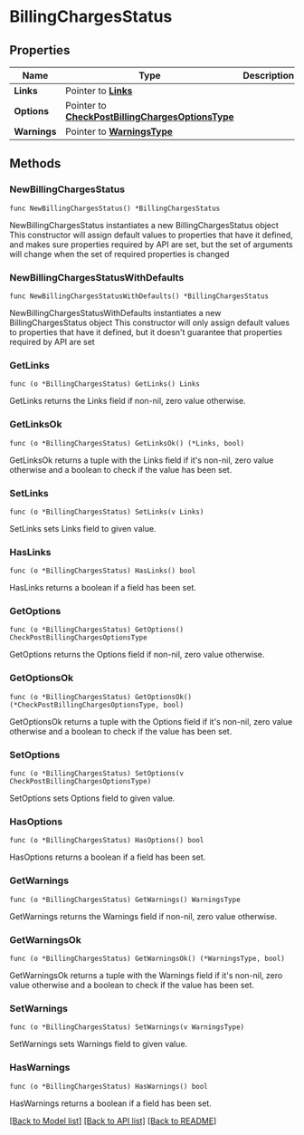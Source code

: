 # BillingChargesStatus

## Properties

Name | Type | Description | Notes
------------ | ------------- | ------------- | -------------
**Links** | Pointer to [**Links**](Links.md) |  | [optional] 
**Options** | Pointer to [**CheckPostBillingChargesOptionsType**](CheckPostBillingChargesOptionsType.md) |  | [optional] 
**Warnings** | Pointer to [**WarningsType**](WarningsType.md) |  | [optional] 

## Methods

### NewBillingChargesStatus

`func NewBillingChargesStatus() *BillingChargesStatus`

NewBillingChargesStatus instantiates a new BillingChargesStatus object
This constructor will assign default values to properties that have it defined,
and makes sure properties required by API are set, but the set of arguments
will change when the set of required properties is changed

### NewBillingChargesStatusWithDefaults

`func NewBillingChargesStatusWithDefaults() *BillingChargesStatus`

NewBillingChargesStatusWithDefaults instantiates a new BillingChargesStatus object
This constructor will only assign default values to properties that have it defined,
but it doesn't guarantee that properties required by API are set

### GetLinks

`func (o *BillingChargesStatus) GetLinks() Links`

GetLinks returns the Links field if non-nil, zero value otherwise.

### GetLinksOk

`func (o *BillingChargesStatus) GetLinksOk() (*Links, bool)`

GetLinksOk returns a tuple with the Links field if it's non-nil, zero value otherwise
and a boolean to check if the value has been set.

### SetLinks

`func (o *BillingChargesStatus) SetLinks(v Links)`

SetLinks sets Links field to given value.

### HasLinks

`func (o *BillingChargesStatus) HasLinks() bool`

HasLinks returns a boolean if a field has been set.

### GetOptions

`func (o *BillingChargesStatus) GetOptions() CheckPostBillingChargesOptionsType`

GetOptions returns the Options field if non-nil, zero value otherwise.

### GetOptionsOk

`func (o *BillingChargesStatus) GetOptionsOk() (*CheckPostBillingChargesOptionsType, bool)`

GetOptionsOk returns a tuple with the Options field if it's non-nil, zero value otherwise
and a boolean to check if the value has been set.

### SetOptions

`func (o *BillingChargesStatus) SetOptions(v CheckPostBillingChargesOptionsType)`

SetOptions sets Options field to given value.

### HasOptions

`func (o *BillingChargesStatus) HasOptions() bool`

HasOptions returns a boolean if a field has been set.

### GetWarnings

`func (o *BillingChargesStatus) GetWarnings() WarningsType`

GetWarnings returns the Warnings field if non-nil, zero value otherwise.

### GetWarningsOk

`func (o *BillingChargesStatus) GetWarningsOk() (*WarningsType, bool)`

GetWarningsOk returns a tuple with the Warnings field if it's non-nil, zero value otherwise
and a boolean to check if the value has been set.

### SetWarnings

`func (o *BillingChargesStatus) SetWarnings(v WarningsType)`

SetWarnings sets Warnings field to given value.

### HasWarnings

`func (o *BillingChargesStatus) HasWarnings() bool`

HasWarnings returns a boolean if a field has been set.


[[Back to Model list]](../README.md#documentation-for-models) [[Back to API list]](../README.md#documentation-for-api-endpoints) [[Back to README]](../README.md)


